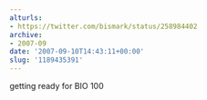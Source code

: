 ```yaml
---
alturls:
- https://twitter.com/bismark/status/258984402
archive:
- 2007-09
date: '2007-09-10T14:43:11+00:00'
slug: '1189435391'
---
```


getting ready for BIO 100

